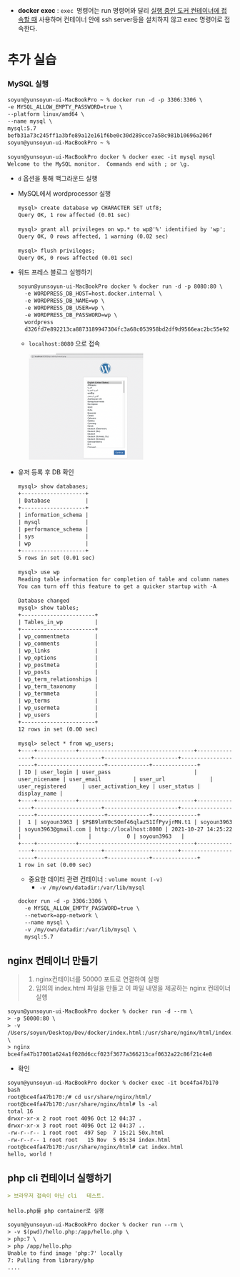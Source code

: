 * **docker exec** : `exec `명령어는 run 명령어와 달리 <u>실행 중인 도커 컨테이너에 접속할 때</u> 사용하며 컨테이너 안에 ssh server등을 설치하지 않고 exec 명령어로 접속한다.



# 추가 실습

### MySQL 실행

```shell
soyun@yunsoyun-ui-MacBookPro ~ % docker run -d -p 3306:3306 \
-e MYSQL_ALLOW_EMPTY_PASSWORD=true \
--platform linux/amd64 \
--name mysql \
mysql:5.7
befb31a73c245ff1a3bfe89a12e161f6be0c30d289cce7a58c981b10696a206f
soyun@yunsoyun-ui-MacBookPro ~ % 

soyun@yunsoyun-ui-MacBookPro docker % docker exec -it mysql mysql
Welcome to the MySQL monitor.  Commands end with ; or \g.
```

* `d` 옵션을 통해 백그라운드 실행

* MySQL에서 wordprocessor 실행

  ```mysql
  mysql> create database wp CHARACTER SET utf8;
  Query OK, 1 row affected (0.01 sec)
  
  mysql> grant all privileges on wp.* to wp@'%' identified by 'wp';
  Query OK, 0 rows affected, 1 warning (0.02 sec)
  
  mysql> flush privileges;
  Query OK, 0 rows affected (0.01 sec)
  ```

* 워드 프레스 블로그 실행하기

  ```shell
  soyun@yunsoyun-ui-MacBookPro docker % docker run -d -p 8080:80 \
    -e WORDPRESS_DB_HOST=host.docker.internal \
    -e WORDPRESS_DB_NAME=wp \
    -e WORDPRESS_DB_USER=wp \
    -e WORDPRESS_DB_PASSWORD=wp \
    wordpress
    d326fd7e892213ca8873189947304fc3a68c053958bd2df9d9566eac2bc55e92
  ```

  * `localhost:8080` 으로 접속

    <img src="images/image-20211027232350799.png" alt="image-20211027232350799" style="zoom: 25%;" />

* 유저 등록 후 DB 확인

  ```shell
  mysql> show databases;
  +--------------------+
  | Database           |
  +--------------------+
  | information_schema |
  | mysql              |
  | performance_schema |
  | sys                |
  | wp                 |
  +--------------------+
  5 rows in set (0.01 sec)
  
  mysql> use wp
  Reading table information for completion of table and column names
  You can turn off this feature to get a quicker startup with -A
  
  Database changed
  mysql> show tables;
  +-----------------------+
  | Tables_in_wp          |
  +-----------------------+
  | wp_commentmeta        |
  | wp_comments           |
  | wp_links              |
  | wp_options            |
  | wp_postmeta           |
  | wp_posts              |
  | wp_term_relationships |
  | wp_term_taxonomy      |
  | wp_termmeta           |
  | wp_terms              |
  | wp_usermeta           |
  | wp_users              |
  +-----------------------+
  12 rows in set (0.00 sec)
  
  mysql> select * from wp_users;
  +----+------------+------------------------------------+---------------+---------------------+-----------------------+---------------------+---------------------+-------------+--------------+
  | ID | user_login | user_pass                          | user_nicename | user_email          | user_url              | user_registered     | user_activation_key | user_status | display_name |
  +----+------------+------------------------------------+---------------+---------------------+-----------------------+---------------------+---------------------+-------------+--------------+
  |  1 | soyoun3963 | $P$B9lmV0cSOmf46qlaz51IfPyvjrMN.t1 | soyoun3963    | soyun3963@gmail.com | http://localhost:8080 | 2021-10-27 14:25:22 |                     |           0 | soyoun3963   |
  +----+------------+------------------------------------+---------------+---------------------+-----------------------+---------------------+---------------------+-------------+--------------+
  1 row in set (0.00 sec)
  ```

  * 중요한 데이터 관련 컨테이너 : `volume mount (-v)` 
    * `-v /my/own/datadir:/var/lib/mysql`
  
  ```shell
  docker run -d -p 3306:3306 \
    -e MYSQL_ALLOW_EMPTY_PASSWORD=true \
    --network=app-network \
    --name mysql \
    -v /my/own/datadir:/var/lib/mysql \
    mysql:5.7
  ```
  
  
  
  

## nginx 컨테이너 만들기

> 1. nginx컨테이너를 50000 포트로 연결하여 실행
> 2. 임의의 index.html 파일을 만들고 이 파일 내영을 제공하는 nginx 컨테이너 실행

```shell
soyun@yunsoyun-ui-MacBookPro docker % docker run -d --rm \
> -p 50000:80 \
> -v /Users/soyun/Desktop/Dev/docker/index.html:/usr/share/nginx/html/index.html \
> nginx
bce4fa47b17001a624a1f028d6ccf023f3677a366213caf0632a22c86f21c4e8
```

* 확인

```shell
soyun@yunsoyun-ui-MacBookPro docker % docker exec -it bce4fa47b170 bash
root@bce4fa47b170:/# cd usr/share/nginx/html/
root@bce4fa47b170:/usr/share/nginx/html# ls -al
total 16
drwxr-xr-x 2 root root 4096 Oct 12 04:37 .
drwxr-xr-x 3 root root 4096 Oct 12 04:37 ..
-rw-r--r-- 1 root root  497 Sep  7 15:21 50x.html
-rw-r--r-- 1 root root   15 Nov  5 05:34 index.html
root@bce4fa47b170:/usr/share/nginx/html# cat index.html 
hello, world !
```



## php cli 컨테이너 실행하기

```markdown
> 브라우저 접속이 아닌 cli	테스트.

hello.php를 php container로 실행
```

```shell
soyun@yunsoyun-ui-MacBookPro docker % docker run --rm \
> -v $(pwd)/hello.php:/app/hello.php \   
> php:7 \
> php /app/hello.php
Unable to find image 'php:7' locally
7: Pulling from library/php
....
```





